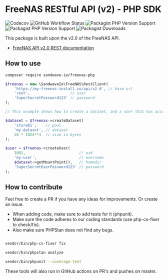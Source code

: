 # FreeNAS RESTful API (v2) - PHP SDK

![Codecov](https://img.shields.io/codecov/c/github/sandwave-io/freenas-php?style=flat-square)
![GitHub Workflow Status](https://img.shields.io/github/workflow/status/sandwave-io/freenas-php/CI?style=flat-square)
![Packagist PHP Version Support](https://img.shields.io/packagist/php-v/sandwave-io/freenas?style=flat-square)
![Packagist PHP Version Support](https://img.shields.io/packagist/v/sandwave-io/freenas?style=flat-square)
![Packagist Downloads](https://img.shields.io/packagist/dt/sandwave-io/freenas-php?style=flat-square)

This package is built upon the v2.0 of the FreeNAS API.
* [FreeNAS API v2.0 REST documentation](https://api.ixsystems.com/freenas/)

## How to use

```bash
composer require sandwave-io/freenas-php
```

```php
$freenas = new \SandwaveIo\FreeNAS\RestClient(
    'https://my-freenas-install.io/api/v2.0', // base url
    'root',                  // user
    'SuperSecretPassword123' // password
);

// This example shows how to create a dataset, and a user that has access rights to that dataset.

$dataset = $freenas->createDataset(
    'store01',    // pool
    'my-dataset', // dataset
    20 * 1024**3  // size in bytes
);

$user = $freenas->createUser(
    1001,                        // uid
    'my-user',                   // username
    $dataset->getMountPoint(),   // homedir
    'SuperSecretUserPassword123' // password
);
```


## How to contribute

Feel free to create a PR if you have any ideas for improvements. Or create an issue.

* When adding code, make sure to add tests for it (phpunit).
* Make sure the code adheres to our coding standards (use php-cs-fixer to check/fix). 
* Also make sure PHPStan does not find any bugs.

```bash

vendor/bin/php-cs-fixer fix

vendor/bin/phpstan analyze

vendor/bin/phpunit --coverage-text

```

These tools will also run in GitHub actions on PR's and pushes on master.

